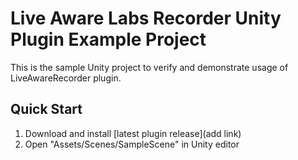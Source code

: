 # Live Aware Labs Recorder Unity Plugin Example Project

This is the sample Unity project to verify and demonstrate usage of LiveAwareRecorder plugin.
## Quick Start
1. Download and install [latest plugin release](add link)
2. Open "Assets/Scenes/SampleScene" in Unity editor

